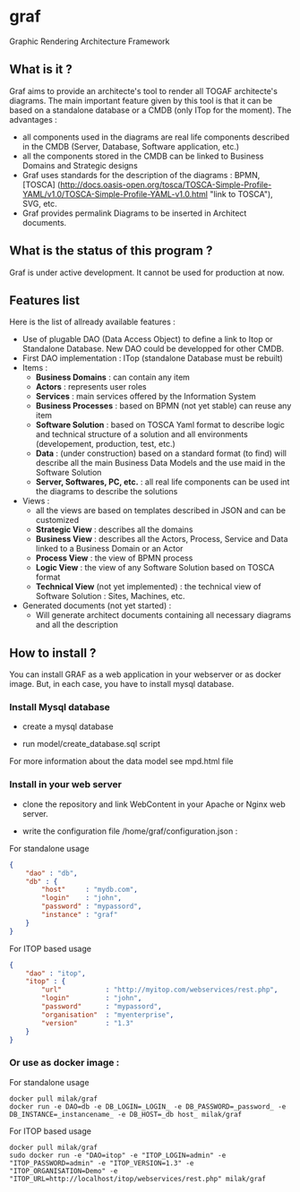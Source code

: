 # graf

Graphic Rendering Architecture Framework

## What is it ?

Graf aims to provide an architecte's tool to render all TOGAF architecte's diagrams. The main important feature given by this tool is that it can be based on a standalone database or a CMDB (only ITop for the moment). The advantages :
  * all components used in the diagrams are real life components described in the CMDB (Server, Database, Software application, etc.)
  * all the components stored in the CMDB can be linked to Business Domains and Strategic designs
  * Graf uses standards for the description of the diagrams : BPMN, [TOSCA] (http://docs.oasis-open.org/tosca/TOSCA-Simple-Profile-YAML/v1.0/TOSCA-Simple-Profile-YAML-v1.0.html "link to TOSCA"), SVG, etc.
  * Graf provides permalink Diagrams to be inserted in Architect documents.

## What is the status of this program ?

Graf is under active development. It cannot be used for production at now.

## Features list

Here is the list of allready available features :

  * Use of plugable DAO (Data Access Object) to define a link to Itop or Standalone Database. New DAO could be developped for other CMDB.
  * First DAO implementation : ITop (standalone Database must be rebuilt)
  * Items :
    * **Business Domains** : can contain any item
    * **Actors** : represents user roles
    * **Services** : main services offered by the Information System
    * **Business Processes** : based on BPMN (not yet stable) can reuse any item
    * **Software Solution** : based on TOSCA Yaml format to describe logic and technical structure of a solution and all environments (developement, production, test, etc.)
    * **Data** : (under construction) based on a standard format (to find) will describe all the main Business Data Models and the use maid in the Software Solution
    * **Server, Softwares, PC, etc.** : all real life components can be used int the diagrams to describe the solutions
  * Views :
    * all the views are based on templates described in JSON and can be customized
    * **Strategic View** : describes all the domains
    * **Business View** : describes all the Actors, Process, Service and Data linked to a Business Domain or an Actor
    * **Process View** : the view of BPMN process
    * **Logic View** : the view of any Software Solution based on TOSCA format
    * **Technical View** (not yet implemented) : the technical view of Software Solution : Sites, Machines, etc.
  * Generated documents (not yet started) :
    * Will generate architect documents containing all necessary diagrams and all the description

## How to install ?

You can install GRAF as a web application in your webserver or as docker image. But, in each case, you have to install mysql database.

### Install Mysql database

 - create a mysql database
 
 - run model/create_database.sql script

For more information about the data model see mpd.html file

### Install in your web server

 - clone the repository and link WebContent in your Apache or Nginx web server.

 - write the configuration file /home/graf/configuration.json :

For standalone usage
```json
{
	"dao" : "db",
	"db" : {
		"host"     : "mydb.com",
		"login"    : "john",
		"password" : "mypassord",
		"instance" : "graf"
	}
}
```
For ITOP based usage
```json
{
	"dao" : "itop",
	"itop" : {
		"url"     		: "http://myitop.com/webservices/rest.php",
		"login"    		: "john",
		"password"     	: "mypassord",
		"organisation" 	: "myenterprise",
		"version" 		: "1.3"
	}
}
```

### Or use as docker image :
For standalone usage
```shell
docker pull milak/graf
docker run -e DAO=db -e DB_LOGIN=_LOGIN_ -e DB_PASSWORD=_password_ -e DB_INSTANCE=_instancename_ -e DB_HOST=_db host_ milak/graf
```
For ITOP based usage
```shell
docker pull milak/graf
sudo docker run -e "DAO=itop" -e "ITOP_LOGIN=admin" -e "ITOP_PASSWORD=admin" -e "ITOP_VERSION=1.3" -e "ITOP_ORGANISATION=Demo" -e "ITOP_URL=http://localhost/itop/webservices/rest.php" milak/graf
```